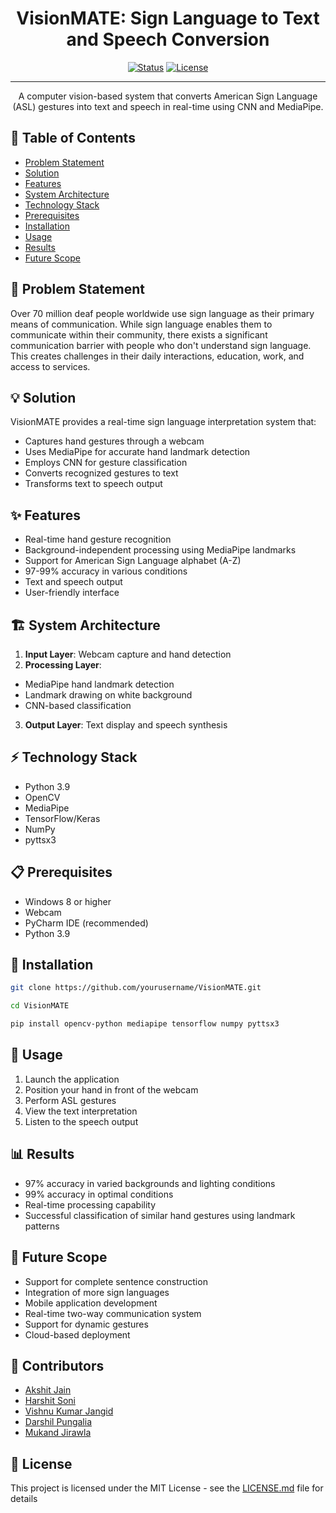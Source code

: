 <h1 align="center">VisionMATE: Sign Language to Text and Speech Conversion</h1>

<div align="center">

[![Status](https://img.shields.io/badge/status-active-success.svg)]()
[![License](https://img.shields.io/badge/license-MIT-blue.svg)](LICENSE.md)

</div>

---

<p align="center">
A computer vision-based system that converts American Sign Language (ASL) gestures into text and speech in real-time using CNN and MediaPipe.
</p>

## 📝 Table of Contents

- [Problem Statement](#problem_statement)
- [Solution](#solution)
- [Features](#features)
- [System Architecture](#architecture)
- [Technology Stack](#tech_stack)
- [Prerequisites](#prerequisites)
- [Installation](#installation)
- [Usage](#usage)
- [Results](#results)
- [Future Scope](#future_scope)

## 🧐 Problem Statement <a name="problem_statement"></a>

Over 70 million deaf people worldwide use sign language as their primary means of communication. While sign language enables them to communicate within their community, there exists a significant communication barrier with people who don't understand sign language. This creates challenges in their daily interactions, education, work, and access to services.

## 💡 Solution <a name="solution"></a>

VisionMATE provides a real-time sign language interpretation system that:

- Captures hand gestures through a webcam
- Uses MediaPipe for accurate hand landmark detection
- Employs CNN for gesture classification
- Converts recognized gestures to text
- Transforms text to speech output

## ✨ Features <a name="features"></a>

- Real-time hand gesture recognition
- Background-independent processing using MediaPipe landmarks
- Support for American Sign Language alphabet (A-Z)
- 97-99% accuracy in various conditions
- Text and speech output
- User-friendly interface

## 🏗 System Architecture <a name="architecture"></a>

1. **Input Layer**: Webcam capture and hand detection
2. **Processing Layer**:

- MediaPipe hand landmark detection
- Landmark drawing on white background
- CNN-based classification

3. **Output Layer**: Text display and speech synthesis

## ⚡ Technology Stack <a name="tech_stack"></a>

- Python 3.9
- OpenCV
- MediaPipe
- TensorFlow/Keras
- NumPy
- pyttsx3

## 📋 Prerequisites <a name="prerequisites"></a>

- Windows 8 or higher
- Webcam
- PyCharm IDE (recommended)
- Python 3.9

## 🔧 Installation <a name="installation"></a>

```bash
git clone https://github.com/yourusername/VisionMATE.git
```

```bash
cd VisionMATE
```

```bash
pip install opencv-python mediapipe tensorflow numpy pyttsx3
```

## 🎈 Usage <a name="usage"></a>

1. Launch the application
2. Position your hand in front of the webcam
3. Perform ASL gestures
4. View the text interpretation
5. Listen to the speech output

## 📊 Results <a name="results"></a>

- 97% accuracy in varied backgrounds and lighting conditions
- 99% accuracy in optimal conditions
- Real-time processing capability
- Successful classification of similar hand gestures using landmark patterns

## 🚀 Future Scope <a name="future_scope"></a>

- Support for complete sentence construction
- Integration of more sign languages
- Mobile application development
- Real-time two-way communication system
- Support for dynamic gestures
- Cloud-based deployment

## 👥 Contributors

- [Akshit Jain](https://github.com/akshitjain16)
- [Harshit Soni](https://github.com/Harshit-Soni78/)
- [Vishnu Kumar Jangid](https://github.com/vishnujangid88/)
- [Darshil Pungalia](https://github.com/DarshilPungalia)
- [Mukand Jirawla](https://github.com/Mukandjirawla)

## 📝 License

This project is licensed under the MIT License - see the [LICENSE.md](LICENSE.md) file for details

